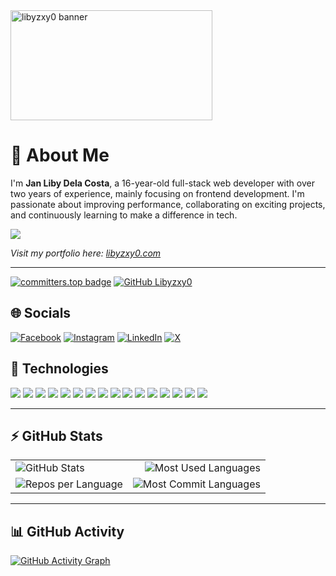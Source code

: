 <img style="height: 11rem; width: 80%;" src="https://raw.githubusercontent.com/libyzxy0/libyzxy0/main/banner.png" alt="libyzxy0 banner">

# 💫 About Me
I'm **Jan Liby Dela Costa**, a 16-year-old full-stack web developer with over two years of experience, mainly focusing on frontend development. I'm passionate about improving performance, collaborating on exciting projects, and continuously learning to make a difference in tech.

[![](https://visitcount.itsvg.in/api?id=libyzxy0&icon=0&color=9)](https://visitcount.itsvg.in)

<p><em>Visit my portfolio here: <a href="https://www.libyzxy0.com" target="_blank">libyzxy0.com</a></em></p>

---

[![committers.top badge](https://user-badge.committers.top/philippines/libyzxy0.svg)](https://user-badge.committers.top/philippines/libyzxy0)
[![GitHub Libyzxy0](https://img.shields.io/github/followers/libyzxy0?label=follow&style=social)](https://github.com/libyzxy0)

## 🌐 Socials
[![Facebook](https://img.shields.io/badge/Facebook-%231877F2.svg?logo=Facebook&logoColor=white)](https://facebook.com/libyzxy0) 
[![Instagram](https://img.shields.io/badge/Instagram-%23E4405F.svg?logo=Instagram&logoColor=white)](https://instagram.com/libyzxy0) 
[![LinkedIn](https://img.shields.io/badge/LinkedIn-%230077B5.svg?logo=linkedin&logoColor=white)](https://linkedin.com/in/libyzxy0) 
[![X](https://img.shields.io/badge/X-%23121011.svg?logo=X&logoColor=white)](https://x.com/libyzxy0) 

## 🚀 Technologies
<div>
   <p>
    <img src="https://img.shields.io/badge/HTML-239120?style=for-the-badge&logo=html5&logoColor=white" />
    <img src="https://img.shields.io/badge/CSS-239120?&style=for-the-badge&logo=css3&logoColor=white" />
    <img src="https://img.shields.io/badge/JavaScript-F7DF1E?style=for-the-badge&logo=javascript&logoColor=black" />
    <img src="https://img.shields.io/badge/typescript-%23007ACC.svg?style=for-the-badge&logo=typescript&logoColor=white" />
    <img src="https://img.shields.io/badge/vuejs-%2335495e.svg?style=for-the-badge&logo=vuedotjs&logoColor=%234FC08D" />
    <img src="https://img.shields.io/badge/JWT-black?style=for-the-badge&logo=JSON%20web%20tokens" />
    <img src="https://img.shields.io/badge/express.js-%23404d59.svg?style=for-the-badge&logo=express&logoColor=%2361DAFB" />
    <img src="https://img.shields.io/badge/MongoDB-%234ea94b.svg?style=for-the-badge&logo=mongodb&logoColor=white" />
    <img src="https://img.shields.io/badge/tailwindcss-%2338B2AC.svg?style=for-the-badge&logo=tailwind-css&logoColor=white" />
    <img src="https://img.shields.io/badge/github-%23121011.svg?style=for-the-badge&logo=github&logoColor=white" />
    <img src="https://img.shields.io/badge/node.js-6DA55F?style=for-the-badge&logo=node.js&logoColor=white" />
    <img src="https://img.shields.io/badge/NPM-%23CB3837.svg?style=for-the-badge&logo=npm&logoColor=white" />
    <img src="https://img.shields.io/badge/netlify-%23000000.svg?style=for-the-badge&logo=netlify&logoColor=#00C7B7" />
    <img src="https://img.shields.io/badge/vercel-%23000000.svg?style=for-the-badge&logo=vercel&logoColor=white" />
    <img src="https://img.shields.io/badge/firebase-%23039BE5.svg?style=for-the-badge&logo=firebase" />
    <img src="https://img.shields.io/badge/github%20pages-121013?style=for-the-badge&logo=github&logoColor=white" />
   </p>
</div>

---

## ⚡ GitHub Stats
| | |
| :--- | ---: |
| ![GitHub Stats](https://github-readme-stats.vercel.app/api?username=libyzxy0&show_icons=true&theme=tokyonight) | ![Most Used Languages](https://github-readme-stats.vercel.app/api/top-langs/?username=libyzxy0&layout=compact&theme=tokyonight) |
| ![Repos per Language](https://github-profile-summary-cards.vercel.app/api/cards/repos-per-language?username=libyzxy0&theme=tokyonight) | ![Most Commit Languages](https://github-profile-summary-cards.vercel.app/api/cards/most-commit-language?username=libyzxy0&theme=tokyonight) |

---

## 📊 GitHub Activity
[![GitHub Activity Graph](https://github-readme-activity-graph.vercel.app/graph?username=libyzxy0&bg_color=0a0119&color=18cda9&line=00f583&point=00ff11&area=true&hide_border=true)](https://github.com/ashutosh00710/github-readme-activity-graph)
